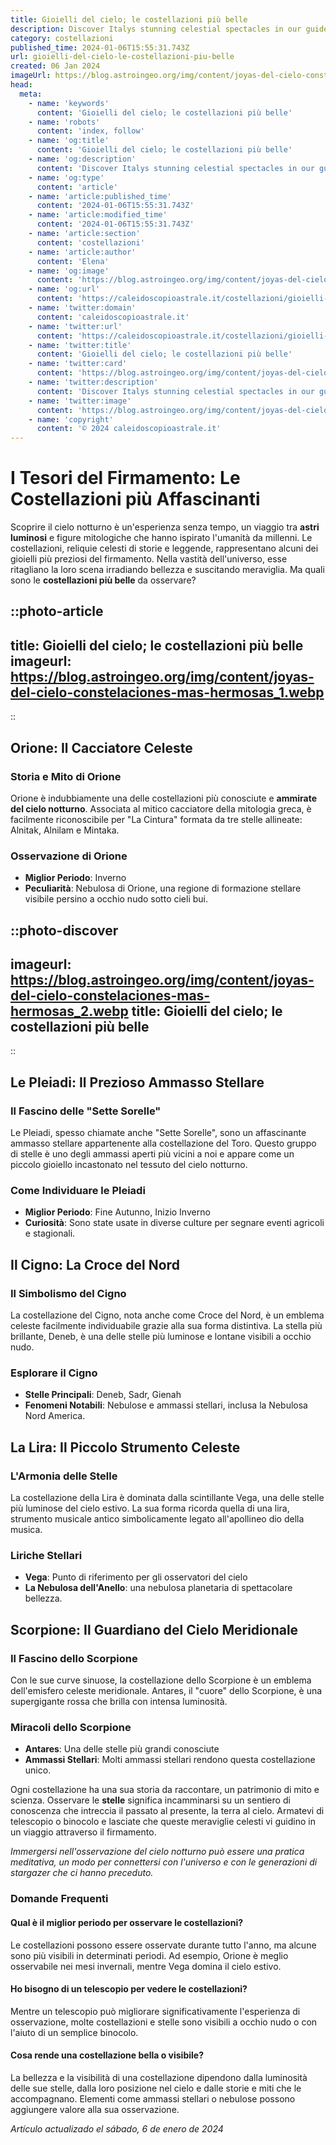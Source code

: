 ```yaml
---
title: Gioielli del cielo; le costellazioni più belle
description: Discover Italys stunning celestial spectacles in our guide to the most beautiful constellations adorning the sky. Stelle incantevoli await!
category: costellazioni
published_time: 2024-01-06T15:55:31.743Z
url: gioielli-del-cielo-le-costellazioni-piu-belle
created: 06 Jan 2024
imageUrl: https://blog.astroingeo.org/img/content/joyas-del-cielo-constelaciones-mas-hermosas_1.webp
head:
  meta:
    - name: 'keywords'
      content: 'Gioielli del cielo; le costellazioni più belle'
    - name: 'robots'
      content: 'index, follow'
    - name: 'og:title'
      content: 'Gioielli del cielo; le costellazioni più belle'
    - name: 'og:description'
      content: 'Discover Italys stunning celestial spectacles in our guide to the most beautiful constellations adorning the sky. Stelle incantevoli await!'
    - name: 'og:type'
      content: 'article'
    - name: 'article:published_time'
      content: '2024-01-06T15:55:31.743Z'
    - name: 'article:modified_time'
      content: '2024-01-06T15:55:31.743Z'
    - name: 'article:section'
      content: 'costellazioni'
    - name: 'article:author'
      content: 'Elena'
    - name: 'og:image'
      content: 'https://blog.astroingeo.org/img/content/joyas-del-cielo-constelaciones-mas-hermosas_1.webp'
    - name: 'og:url'
      content: 'https://caleidoscopioastrale.it/costellazioni/gioielli-del-cielo-le-costellazioni-piu-belle'
    - name: 'twitter:domain'
      content: 'caleidoscopioastrale.it'
    - name: 'twitter:url'
      content: 'https://caleidoscopioastrale.it/costellazioni/gioielli-del-cielo-le-costellazioni-piu-belle'
    - name: 'twitter:title'
      content: 'Gioielli del cielo; le costellazioni più belle'
    - name: 'twitter:card'
      content: 'https://blog.astroingeo.org/img/content/joyas-del-cielo-constelaciones-mas-hermosas_1.webp'
    - name: 'twitter:description'
      content: 'Discover Italys stunning celestial spectacles in our guide to the most beautiful constellations adorning the sky. Stelle incantevoli await!'
    - name: 'twitter:image'
      content: 'https://blog.astroingeo.org/img/content/joyas-del-cielo-constelaciones-mas-hermosas_1.webp'
    - name: 'copyright'
      content: '© 2024 caleidoscopioastrale.it'
---
```

# I Tesori del Firmamento: Le Costellazioni più Affascinanti

Scoprire il cielo notturno è un'esperienza senza tempo, un viaggio tra **astri luminosi** e figure mitologiche che hanno ispirato l'umanità da millenni. Le costellazioni, reliquie celesti di storie e leggende, rappresentano alcuni dei gioielli più preziosi del firmamento. Nella vastità dell'universo, esse ritagliano la loro scena irradiando bellezza e suscitando meraviglia. Ma quali sono le **costellazioni più belle** da osservare?

::photo-article
---
title: Gioielli del cielo; le costellazioni più belle
imageurl: https://blog.astroingeo.org/img/content/joyas-del-cielo-constelaciones-mas-hermosas_1.webp
---
::

## Orione: Il Cacciatore Celeste

### Storia e Mito di Orione
Orione è indubbiamente una delle costellazioni più conosciute e **ammirate del cielo notturno**. Associata al mitico cacciatore della mitologia greca, è facilmente riconoscibile per "La Cintura" formata da tre stelle allineate: Alnitak, Alnilam e Mintaka.

### Osservazione di Orione
- **Miglior Periodo**: Inverno
- **Peculiarità**: Nebulosa di Orione, una regione di formazione stellare visibile persino a occhio nudo sotto cieli bui.

::photo-discover
---
imageurl: https://blog.astroingeo.org/img/content/joyas-del-cielo-constelaciones-mas-hermosas_2.webp
title: Gioielli del cielo; le costellazioni più belle
---
::

## Le Pleiadi: Il Prezioso Ammasso Stellare

### Il Fascino delle "Sette Sorelle"
Le Pleiadi, spesso chiamate anche "Sette Sorelle", sono un affascinante ammasso stellare appartenente alla costellazione del Toro. Questo gruppo di stelle è uno degli ammassi aperti più vicini a noi e appare come un piccolo gioiello incastonato nel tessuto del cielo notturno.

### Come Individuare le Pleiadi
- **Miglior Periodo**: Fine Autunno, Inizio Inverno
- **Curiosità**: Sono state usate in diverse culture per segnare eventi agricoli e stagionali.

## Il Cigno: La Croce del Nord

### Il Simbolismo del Cigno
La costellazione del Cigno, nota anche come Croce del Nord, è un emblema celeste facilmente individuabile grazie alla sua forma distintiva. La stella più brillante, Deneb, è una delle stelle più luminose e lontane visibili a occhio nudo.

### Esplorare il Cigno
- **Stelle Principali**: Deneb, Sadr, Gienah
- **Fenomeni Notabili**: Nebulose e ammassi stellari, inclusa la Nebulosa Nord America.

## La Lira: Il Piccolo Strumento Celeste

### L'Armonia delle Stelle
La costellazione della Lira è dominata dalla scintillante Vega, una delle stelle più luminose del cielo estivo. La sua forma ricorda quella di una lira, strumento musicale antico simbolicamente legato all'apollineo dio della musica.

### Liriche Stellari
- **Vega**: Punto di riferimento per gli osservatori del cielo
- **La Nebulosa dell'Anello**: una nebulosa planetaria di spettacolare bellezza.

## Scorpione: Il Guardiano del Cielo Meridionale

### Il Fascino dello Scorpione
Con le sue curve sinuose, la costellazione dello Scorpione è un emblema dell'emisfero celeste meridionale. Antares, il "cuore" dello Scorpione, è una supergigante rossa che brilla con intensa luminosità.

### Miracoli dello Scorpione
- **Antares**: Una delle stelle più grandi conosciute
- **Ammassi Stellari**: Molti ammassi stellari rendono questa costellazione unico.

Ogni costellazione ha una sua storia da raccontare, un patrimonio di mito e scienza. Osservare le **stelle** significa incamminarsi su un sentiero di conoscenza che intreccia il passato al presente, la terra al cielo. Armatevi di telescopio o binocolo e lasciate che queste meraviglie celesti vi guidino in un viaggio attraverso il firmamento.

_Immergersi nell'osservazione del cielo notturno può essere una pratica meditativa, un modo per connettersi con l'universo e con le generazioni di stargazer che ci hanno preceduto._

### Domande Frequenti

#### Qual è il miglior periodo per osservare le costellazioni?
Le costellazioni possono essere osservate durante tutto l'anno, ma alcune sono più visibili in determinati periodi. Ad esempio, Orione è meglio osservabile nei mesi invernali, mentre Vega domina il cielo estivo.

#### Ho bisogno di un telescopio per vedere le costellazioni?
Mentre un telescopio può migliorare significativamente l'esperienza di osservazione, molte costellazioni e stelle sono visibili a occhio nudo o con l'aiuto di un semplice binocolo.

#### Cosa rende una costellazione bella o visibile?
La bellezza e la visibilità di una costellazione dipendono dalla luminosità delle sue stelle, dalla loro posizione nel cielo e dalle storie e miti che le accompagnano. Elementi come ammassi stellari o nebulose possono aggiungere valore alla sua osservazione.

_Artículo actualizado el sábado, 6 de enero de 2024_